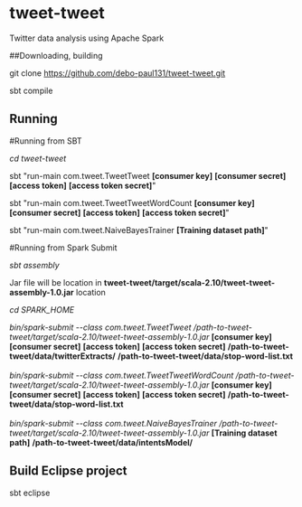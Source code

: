 # tweet-tweet
Twitter data analysis using Apache Spark

##Downloading, building

git clone https://github.com/debo-paul131/tweet-tweet.git

sbt compile

## Running

#Running from SBT

*cd tweet-tweet*

sbt "run-main com.tweet.TweetTweet **[consumer key]** **[consumer secret]** **[access token]** **[access token secret]**" <br/>

sbt "run-main com.tweet.TweetTweetWordCount **[consumer key]** **[consumer secret]** **[access token]** **[access token secret]**" <br/>

sbt "run-main com.tweet.NaiveBayesTrainer **[Training dataset path]**"


#Running from Spark Submit

*sbt assembly*

Jar file will be location in **tweet-tweet/target/scala-2.10/tweet-tweet-assembly-1.0.jar** location

*cd SPARK_HOME*

*bin/spark-submit  --class com.tweet.TweetTweet /path-to-tweet-tweet/target/scala-2.10/tweet-tweet-assembly-1.0.jar* **[consumer key]** **[consumer secret]** **[access token]** **[access token secret]** **/path-to-tweet-tweet/data/twitterExtracts/**  **/path-to-tweet-tweet/data/stop-word-list.txt** <br/><br/>
*bin/spark-submit  --class com.tweet.TweetTweetWordCount /path-to-tweet-tweet/target/scala-2.10/tweet-tweet-assembly-1.0.jar* **[consumer key]** **[consumer secret]** **[access token]** **[access token secret]** **/path-to-tweet-tweet/data/stop-word-list.txt** <br/><br/>
*bin/spark-submit  --class com.tweet.NaiveBayesTrainer /path-to-tweet-tweet/target/scala-2.10/tweet-tweet-assembly-1.0.jar* **[Training dataset path]** **/path-to-tweet-tweet/data/intentsModel/** <br/>

## Build Eclipse project

sbt eclipse

